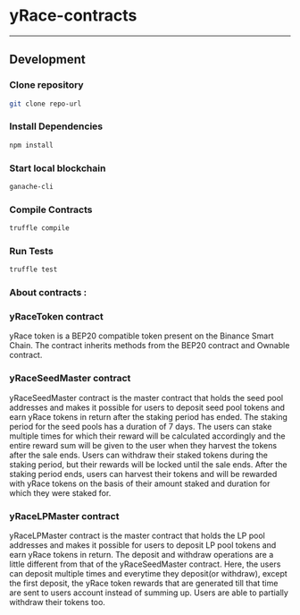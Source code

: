 # yRace-contracts
---
## Development

### Clone repository
```bash
git clone repo-url 
```
### Install Dependencies
```bash
npm install
```

### Start local blockchain
```bash
ganache-cli
```

### Compile Contracts

```bash
truffle compile
```

### Run Tests

```bash
truffle test
```

### About contracts :

### yRaceToken contract
yRace token is a BEP20 compatible token present on the Binance Smart Chain. The contract inherits methods from the BEP20 contract and Ownable contract.

### yRaceSeedMaster contract
yRaceSeedMaster contract is the master contract that holds the seed pool addresses and makes it possible for users to deposit seed pool tokens and earn yRace tokens in return after the staking period has ended. The staking period for the seed pools has a duration of 7 days. The users can stake multiple times for which their reward will be calculated accordingly and the entire reward sum will be given to the user when they harvest the tokens after the sale ends. Users can withdraw their staked tokens during the staking period, but their rewards will be locked until the sale ends. After the staking period ends, users can harvest their tokens and will be rewarded with yRace tokens on the basis of their amount staked and duration for which they were staked for.

### yRaceLPMaster contract

yRaceLPMaster contract is the master contract that holds the LP pool addresses and makes it possible for users to deposit LP pool tokens and earn yRace tokens in return. The deposit and withdraw operations are a little different from that of the yRaceSeedMaster contract. Here, the users can deposit multiple times and everytime they deposit(or withdraw), except the first deposit, the yRace token rewards that are generated till that time are sent to users account instead of summing up. Users are able to partially withdraw their tokens too. 

